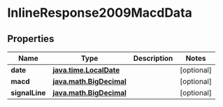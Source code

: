 # InlineResponse2009MacdData

## Properties
Name | Type | Description | Notes
------------ | ------------- | ------------- | -------------
**date** | [**java.time.LocalDate**](java.time.LocalDate.md) |  |  [optional]
**macd** | [**java.math.BigDecimal**](java.math.BigDecimal.md) |  |  [optional]
**signalLine** | [**java.math.BigDecimal**](java.math.BigDecimal.md) |  |  [optional]
